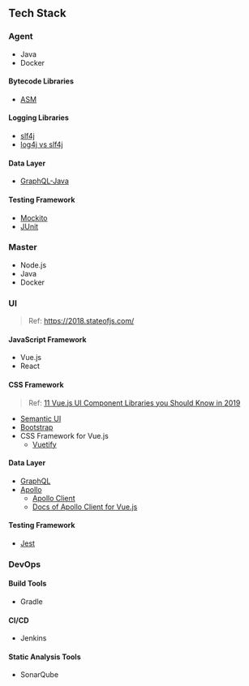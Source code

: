 ## Tech Stack
### Agent
- Java
- Docker

#### Bytecode Libraries
- [ASM](https://asm.ow2.io/)

#### Logging Libraries
- [slf4j](https://www.slf4j.org/)
- [log4j vs slf4j](https://inyl.github.io/programming/2017/05/05/slf4j.html)

#### Data Layer
- [GraphQL-Java](https://www.graphql-java.com/documentation/v12/)

#### Testing Framework
- [Mockito](https://github.com/mockito/mockito/wiki/Mockito-features-in-Korean)
- [JUnit](https://junit.org/junit5/)


### Master
- Node.js
- Java
- Docker


### UI
> Ref: <https://2018.stateofjs.com/>

#### JavaScript Framework
- Vue.js
- React

#### CSS Framework
> Ref: [11 Vue.js UI Component Libraries you Should Know in 2019](https://blog.bitsrc.io/11-vue-js-component-libraries-you-should-know-in-2018-3d35ad0ae37f)

- [Semantic UI](https://semantic-ui.com/)
- [Bootstrap](https://getbootstrap.com/)
- CSS Framework for Vue.js
    - [Vuetify](https://vuetifyjs.com/en/)

#### Data Layer
- [GraphQL](https://graphql.org/)
- [Apollo](https://www.apollographql.com/)
    - [Apollo Client](https://github.com/apollographql/apollo-client)
    - [Docs of Apollo Client for Vue.js](https://vue-apollo.netlify.com/)

#### Testing Framework
- [Jest](https://jestjs.io/)


### DevOps
#### Build Tools
- Gradle

#### CI/CD
- Jenkins

#### Static Analysis Tools
- SonarQube
